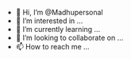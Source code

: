- 👋 Hi, I’m @Madhupersonal
- 👀 I’m interested in ...
- 🌱 I’m currently learning ...
- 💞️ I’m looking to collaborate on ...
- 📫 How to reach me ...

<!---
Madhupersonal/Madhupersonal is a ✨ special ✨ repository because its `README.md` (this file) appears on your GitHub profile.
You can click the Preview link to take a look at your changes.
--->
